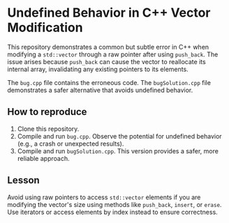 # Undefined Behavior in C++ Vector Modification
This repository demonstrates a common but subtle error in C++ when modifying a `std::vector` through a raw pointer after using `push_back`.  The issue arises because `push_back` can cause the vector to reallocate its internal array, invalidating any existing pointers to its elements.

The `bug.cpp` file contains the erroneous code.  The `bugSolution.cpp` file demonstrates a safer alternative that avoids undefined behavior.

## How to reproduce
1. Clone this repository.
2. Compile and run `bug.cpp`.  Observe the potential for undefined behavior (e.g., a crash or unexpected results).
3. Compile and run `bugSolution.cpp`.  This version provides a safer, more reliable approach. 

## Lesson
Avoid using raw pointers to access `std::vector` elements if you are modifying the vector's size using methods like `push_back`, `insert`, or `erase`.  Use iterators or access elements by index instead to ensure correctness.